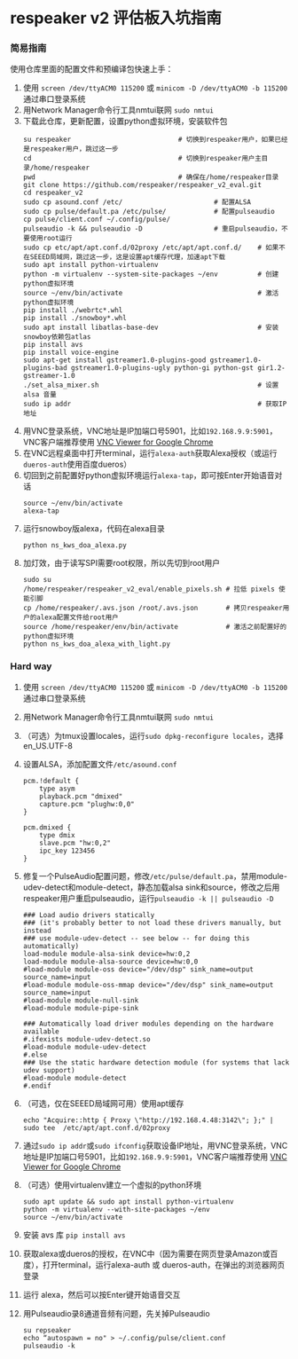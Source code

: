 respeaker v2 评估板入坑指南
=========================

### 简易指南
使用仓库里面的配置文件和预编译包快速上手：

1. 使用 `screen /dev/ttyACM0 115200` 或 `minicom -D /dev/ttyACM0 -b 115200` 通过串口登录系统
2. 用Network Manager命令行工具nmtui联网 `sudo nmtui`
3. 下载此仓库，更新配置，设置python虚拟环境，安装软件包
   ```
   su respeaker                           # 切换到respeaker用户，如果已经是respeaker用户，跳过这一步
   cd                                     # 切换到respeaker用户主目录/home/respeaker
   pwd                                    # 确保在/home/respeaker目录
   git clone https://github.com/respeaker/respeaker_v2_eval.git
   cd respeaker_v2
   sudo cp asound.conf /etc/                       # 配置ALSA
   sudo cp pulse/default.pa /etc/pulse/            # 配置pulseaudio
   cp pulse/client.conf ~/.config/pulse/
   pulseaudio -k && pulseaudio -D                  # 重启pulseaudio，不要使用root运行
   sudo cp etc/apt/apt.conf.d/02proxy /etc/apt/apt.conf.d/    # 如果不在SEEED局域网，跳过这一步，这是设置apt缓存代理，加速apt下载
   sudo apt install python-virtualenv
   python -m virtualenv --system-site-packages ~/env          # 创建python虚拟环境
   source ~/env/bin/activate                                  # 激活python虚拟环境
   pip install ./webrtc*.whl
   pip install ./snowboy*.whl
   sudo apt install libatlas-base-dev                         # 安装snowboy依赖包atlas
   pip install avs
   pip install voice-engine
   sudo apt-get install gstreamer1.0-plugins-good gstreamer1.0-plugins-bad gstreamer1.0-plugins-ugly python-gi python-gst gir1.2-gstreamer-1.0
   ./set_alsa_mixer.sh                                        # 设置 alsa 音量
   sudo ip addr                                               # 获取IP地址
   ```
4. 用VNC登录系统，VNC地址是IP加端口号5901，比如`192.168.9.9:5901`，VNC客户端推荐使用 [VNC Viewer for Google Chrome](https://chrome.google.com/webstore/detail/vnc%C2%AE-viewer-for-google-ch/iabmpiboiopbgfabjmgeedhcmjenhbla?hl=en)
5. 在VNC远程桌面中打开terminal，运行`alexa-auth`获取Alexa授权（或运行`dueros-auth`使用百度dueros）
6. 切回到之前配置好python虚拟环境运行`alexa-tap`，即可按Enter开始语音对话
   ```
   source ~/env/bin/activate
   alexa-tap
   ```
7. 运行snowboy版alexa，代码在alexa目录
   ```
   python ns_kws_doa_alexa.py
   ```
8. 加灯效，由于读写SPI需要root权限，所以先切到root用户
   ```
   sudo su
   /home/respeaker/respeaker_v2_eval/enable_pixels.sh # 拉低 pixels 使能引脚
   cp /home/respeaker/.avs.json /root/.avs.json       # 拷贝respeaker用户的alexa配置文件给root用户
   source /home/respeaker/env/bin/activate            # 激活之前配置好的python虚拟环境
   python ns_kws_doa_alexa_with_light.py
   ```

### Hard way
1. 使用 `screen /dev/ttyACM0 115200` 或 `minicom -D /dev/ttyACM0 -b 115200` 通过串口登录系统
2. 用Network Manager命令行工具nmtui联网 `sudo nmtui`
3. （可选）为tmux设置locales，运行`sudo dpkg-reconfigure locales`，选择en_US.UTF-8
4. 设置ALSA，添加配置文件`/etc/asound.conf`
   ```
   pcm.!default {
       type asym
       playback.pcm "dmixed"
       capture.pcm "plughw:0,0"
   }

   pcm.dmixed {
       type dmix
       slave.pcm "hw:0,2"
       ipc_key 123456
   }
   ```
5. 修复一个PulseAudio配置问题，修改`/etc/pulse/default.pa`，禁用module-udev-detect和module-detect，静态加载alsa sink和source，修改之后用respeaker用户重启pulseaudio，运行`pulseaudio -k || pulseaudio -D`
   ```
   ### Load audio drivers statically                                                                                                       
   ### (it's probably better to not load these drivers manually, but instead
   ### use module-udev-detect -- see below -- for doing this automatically) 
   load-module module-alsa-sink device=hw:0,2   
   load-module module-alsa-source device=hw:0,0            
   #load-module module-oss device="/dev/dsp" sink_name=output source_name=input  
   #load-module module-oss-mmap device="/dev/dsp" sink_name=output source_name=input 
   #load-module module-null-sink           
   #load-module module-pipe-sink           
                                                                                                                                        
   ### Automatically load driver modules depending on the hardware available      
   #.ifexists module-udev-detect.so        
   #load-module module-udev-detect   
   #.else                  
   ### Use the static hardware detection module (for systems that lack udev support)    
   #load-module module-detect    
   #.endif
   ```
6. （可选，仅在SEEED局域网可用）使用apt缓存
   ```
   echo "Acquire::http { Proxy \"http://192.168.4.48:3142\"; };" | sudo tee  /etc/apt/apt.conf.d/02proxy
   ```
7. 通过`sudo ip addr`或`sudo ifconfig`获取设备IP地址，用VNC登录系统，VNC地址是IP加端口号5901，比如`192.168.9.9:5901`，VNC客户端推荐使用 [VNC Viewer for Google Chrome](https://chrome.google.com/webstore/detail/vnc%C2%AE-viewer-for-google-ch/iabmpiboiopbgfabjmgeedhcmjenhbla?hl=en)
8. （可选）使用virtualenv建立一个虚拟的python环境 
   ```
   sudo apt update && sudo apt install python-virtualenv
   python -m virtualenv --with-site-packages ~/env
   source ~/env/bin/activate
   ```
9. 安装 avs 库 `pip install avs`
10. 获取alexa或dueros的授权，在VNC中（因为需要在网页登录Amazon或百度），打开terminal，运行alexa-auth 或 dueros-auth，在弹出的浏览器网页登录
11. 运行 alexa，然后可以按Enter键开始语音交互
12. 用Pulseaudio录8通道音频有问题，先关掉Pulseaudio

    ```
    su repseaker
    echo “autospawn = no" > ~/.config/pulse/client.conf
    pulseaudio -k
    ```
